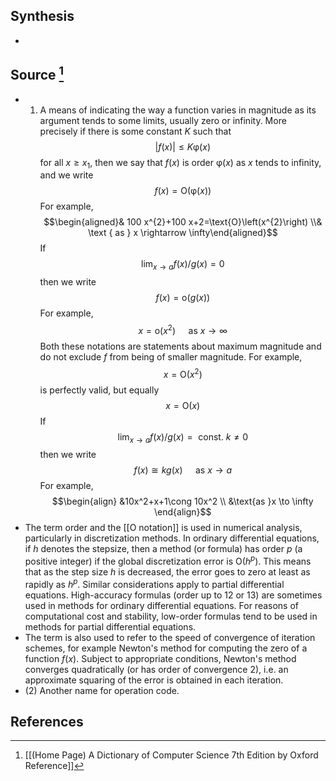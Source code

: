 ## Synthesis
- 
## Source [^1]
- 1. A means of indicating the way a function varies in magnitude as its argument tends to some limits, usually zero or infinity. More precisely if there is some constant $K$ such that$$|f(x)| \leq K \upvarphi(x)$$for all $x \geq x_{1}$, then we say that $f(x)$ is order $\upvarphi(x)$ as $x$ tends to infinity, and we write$$f(x)=\text{O}(\upvarphi(x))$$For example,$$\begin{aligned}& 100 x^{2}+100 x+2=\text{O}\left(x^{2}\right) \\& \text { as } x \rightarrow \infty\end{aligned}$$If$$\lim _{x \rightarrow a} f(x) / g(x)=0$$then we write$$f(x)=\text{o}(g(x))$$For example,$$x=\text{o}\left(x^{2}\right) \quad \text { as } x \rightarrow \infty$$Both these notations are statements about maximum magnitude and do not exclude $f$ from being of smaller magnitude. For example,$$x=\text{O}\left(x^{2}\right)$$is perfectly valid, but equally$$x=\text{O}(x)$$If$$\lim _{x \rightarrow a} f(x) / g(x)=\text { const. } k \neq 0$$then we write$$f(x) \cong k g(x) \quad \text { as } x \rightarrow a$$For example, $$\begin{align} &10x^2+x+1\cong 10x^2 \\ &\text{as }x \to \infty \end{align}$$
- The term order and the [[O notation]] is used in numerical analysis, particularly in discretization methods. In ordinary differential equations, if $h$ denotes the stepsize, then a method (or formula) has order $p$ (a positive integer) if the global discretization error is $\mathrm{O}\left(h^{p}\right)$. This means that as the step size $h$ is decreased, the error goes to zero at least as rapidly as $h^{p}$. Similar considerations apply to partial differential equations. High-accuracy formulas (order up to 12 or 13) are sometimes used in methods for ordinary differential equations. For reasons of computational cost and stability, low-order formulas tend to be used in methods for partial differential equations.
- The term is also used to refer to the speed of convergence of iteration schemes, for example Newton's method for computing the zero of a function $f(x)$. Subject to appropriate conditions, Newton's method converges quadratically (or has order of convergence 2), i.e. an approximate squaring of the error is obtained in each iteration. 
- (2) Another name for operation code.
## References

[^1]: [[(Home Page) A Dictionary of Computer Science 7th Edition by Oxford Reference]]